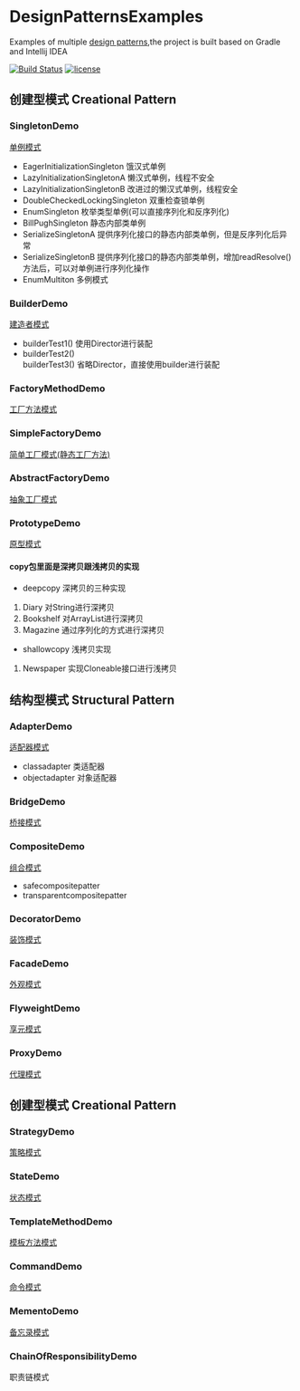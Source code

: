 # DesignPatternsExamples
Examples of multiple [design patterns](http://billyyccc.com/2017/04/27/%E8%AE%BE%E8%AE%A1%E6%A8%A1%E5%BC%8F%EF%BC%881%EF%BC%89/),the project is built based on Gradle and Intellij IDEA 

[![Build Status](https://travis-ci.org/BillyYccc/DesignPatternsExamples.svg?branch=master)](https://travis-ci.org/BillyYccc/DesignPatternsExamples)
[![license](https://img.shields.io/github/license/mashape/apistatus.svg)](https://github.com/BillyYccc/DesignPatternsExamples/blob/master/LICENSE)

## 创建型模式 Creational Pattern

### SingletonDemo
[单例模式](http://billyyccc.com/2017/04/28/%E8%AE%BE%E8%AE%A1%E6%A8%A1%E5%BC%8F%EF%BC%882%EF%BC%89%EF%BC%9A%E5%8D%95%E4%BE%8B%E6%A8%A1%E5%BC%8FSINGLETON/)
* EagerInitializationSingleton 饿汉式单例
* LazyInitializationSingletonA 懒汉式单例，线程不安全
* LazyInitializationSingletonB 改进过的懒汉式单例，线程安全
* DoubleCheckedLockingSingleton 双重检查锁单例
* EnumSingleton 枚举类型单例(可以直接序列化和反序列化)
* BillPughSingleton 静态内部类单例
* SerializeSingletonA 提供序列化接口的静态内部类单例，但是反序列化后异常
* SerializeSingletonB 提供序列化接口的静态内部类单例，增加readResolve()方法后，可以对单例进行序列化操作
* EnumMultiton 多例模式

### BuilderDemo
[建造者模式](http://billyyccc.com/2017/04/30/%E8%AE%BE%E8%AE%A1%E6%A8%A1%E5%BC%8F%EF%BC%883%EF%BC%89%EF%BC%9A%E5%BB%BA%E9%80%A0%E8%80%85%E6%A8%A1%E5%BC%8FBUILDER/)
* builderTest1() 使用Director进行装配
* builderTest2() 
  <br>builderTest3() 省略Director，直接使用builder进行装配

### FactoryMethodDemo
[工厂方法模式](http://billyyccc.com/2017/05/03/%E8%AE%BE%E8%AE%A1%E6%A8%A1%E5%BC%8F%EF%BC%884%EF%BC%89%EF%BC%9A%E5%B7%A5%E5%8E%82%E6%96%B9%E6%B3%95FACTORYMETHOD/)

### SimpleFactoryDemo
[简单工厂模式(静态工厂方法)](http://billyyccc.com/2017/05/06/%E8%AE%BE%E8%AE%A1%E6%A8%A1%E5%BC%8F%EF%BC%885%EF%BC%89%EF%BC%9A%E7%AE%80%E5%8D%95%E5%B7%A5%E5%8E%82%E6%A8%A1%E5%BC%8F/)

### AbstractFactoryDemo
[抽象工厂模式](http://billyyccc.com/2017/05/07/%E8%AE%BE%E8%AE%A1%E6%A8%A1%E5%BC%8F%EF%BC%886%EF%BC%89%EF%BC%9A%E6%8A%BD%E8%B1%A1%E5%B7%A5%E5%8E%82ABSTRACTFACTORY/)

### PrototypeDemo
[原型模式](http://billyyccc.com/2017/05/10/%E8%AE%BE%E8%AE%A1%E6%A8%A1%E5%BC%8F%EF%BC%887%EF%BC%89%EF%BC%9A%E5%8E%9F%E5%9E%8B%E6%A8%A1%E5%BC%8FPROTOTYPE/)

#### copy包里面是深拷贝跟浅拷贝的实现
* deepcopy 深拷贝的三种实现
1. Diary 对String进行深拷贝
2. Bookshelf 对ArrayList进行深拷贝
3. Magazine 通过序列化的方式进行深拷贝

* shallowcopy 浅拷贝实现
1. Newspaper 实现Cloneable接口进行浅拷贝

## 结构型模式 Structural Pattern

### AdapterDemo
[适配器模式](http://billyyccc.com/2017/05/15/%E8%AE%BE%E8%AE%A1%E6%A8%A1%E5%BC%8F%EF%BC%888%EF%BC%89%EF%BC%9A%E9%80%82%E9%85%8D%E5%99%A8%E6%A8%A1%E5%BC%8FADAPTER/)
* classadapter 类适配器
* objectadapter 对象适配器

### BridgeDemo
[桥接模式](http://billyyccc.com/2017/05/17/%E8%AE%BE%E8%AE%A1%E6%A8%A1%E5%BC%8F%EF%BC%889%EF%BC%89%EF%BC%9A%E6%A1%A5%E6%8E%A5%E6%A8%A1%E5%BC%8FBRIDGE/)

### CompositeDemo
[组合模式](http://billyyccc.com/2017/05/18/%E8%AE%BE%E8%AE%A1%E6%A8%A1%E5%BC%8F%EF%BC%8810%EF%BC%89%EF%BC%9A%E7%BB%84%E5%90%88%E6%A8%A1%E5%BC%8FCOMPOSITE/)
* safecompositepatter
* transparentcompositepatter

### DecoratorDemo
[装饰模式](http://billyyccc.com/2017/05/22/%E8%AE%BE%E8%AE%A1%E6%A8%A1%E5%BC%8F%EF%BC%8811%EF%BC%89%EF%BC%9A%E8%A3%85%E9%A5%B0%E6%A8%A1%E5%BC%8FDECORATOR/)

### FacadeDemo
[外观模式](http://billyyccc.com/2017/05/26/%E8%AE%BE%E8%AE%A1%E6%A8%A1%E5%BC%8F%EF%BC%8812%EF%BC%89%EF%BC%9A%E5%A4%96%E8%A7%82%E6%A8%A1%E5%BC%8FFACADE/)

### FlyweightDemo
[享元模式](http://billyyccc.com/2017/05/29/%E8%AE%BE%E8%AE%A1%E6%A8%A1%E5%BC%8F%EF%BC%8813%EF%BC%89%EF%BC%9A%E4%BA%AB%E5%85%83%E6%A8%A1%E5%BC%8FFLYWEIGHT/)

### ProxyDemo
[代理模式](http://billyyccc.com/2017/05/31/%E8%AE%BE%E8%AE%A1%E6%A8%A1%E5%BC%8F%EF%BC%8814%EF%BC%89%EF%BC%9A%E4%BB%A3%E7%90%86%E6%A8%A1%E5%BC%8FPROXY/)

## 创建型模式 Creational Pattern

### StrategyDemo
[策略模式](http://billyyccc.com/2017/06/02/%E8%AE%BE%E8%AE%A1%E6%A8%A1%E5%BC%8F%EF%BC%8815%EF%BC%89%EF%BC%9A%E7%AD%96%E7%95%A5%E6%A8%A1%E5%BC%8FSTRATEGY/)

### StateDemo
[状态模式](http://billyyccc.com/2017/06/03/%E8%AE%BE%E8%AE%A1%E6%A8%A1%E5%BC%8F%EF%BC%8816%EF%BC%89%EF%BC%9A%E7%8A%B6%E6%80%81%E6%A8%A1%E5%BC%8FSTATE/)

### TemplateMethodDemo
[模板方法模式](http://billyyccc.com/2017/06/04/%E8%AE%BE%E8%AE%A1%E6%A8%A1%E5%BC%8F%EF%BC%8817%EF%BC%89%EF%BC%9A%E6%A8%A1%E6%9D%BF%E6%96%B9%E6%B3%95TEMPLATEMETHOD/)

### CommandDemo
[命令模式](http://billyyccc.com/2017/06/05/%E8%AE%BE%E8%AE%A1%E6%A8%A1%E5%BC%8F%EF%BC%8818%EF%BC%89%EF%BC%9A%E5%91%BD%E4%BB%A4%E6%A8%A1%E5%BC%8FCOMMAND/)

### MementoDemo
[备忘录模式](http://billyyccc.com/2017/06/07/%E8%AE%BE%E8%AE%A1%E6%A8%A1%E5%BC%8F%EF%BC%8819%EF%BC%89%EF%BC%9A%E5%A4%87%E5%BF%98%E5%BD%95%E6%A8%A1%E5%BC%8FMEMENTO/)

### ChainOfResponsibilityDemo
职责链模式